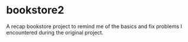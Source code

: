 # bookstore2
A recap bookstore project to remind me of the basics and fix problems I encountered during the original project.
